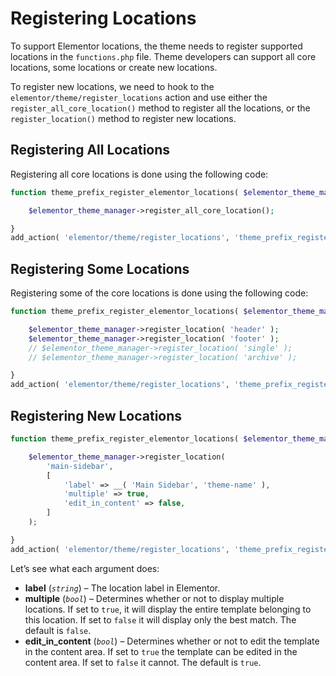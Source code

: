# Registering Locations

To support Elementor locations, the theme needs to register supported locations in the `functions.php` file. Theme developers can support all core locations, some locations or create new locations.

To register new locations, we need to hook to the `elementor/theme/register_locations` action and use either the `register_all_core_location()` method to register all the locations, or the `register_location()` method to register new locations.

## Registering All Locations

Registering all core locations is done using the following code:

```php
function theme_prefix_register_elementor_locations( $elementor_theme_manager ) {

	$elementor_theme_manager->register_all_core_location();

}
add_action( 'elementor/theme/register_locations', 'theme_prefix_register_elementor_locations' );
```

## Registering Some Locations

Registering some of the core locations is done using the following code:

```php
function theme_prefix_register_elementor_locations( $elementor_theme_manager ) {

	$elementor_theme_manager->register_location( 'header' );
	$elementor_theme_manager->register_location( 'footer' );
	// $elementor_theme_manager->register_location( 'single' );
	// $elementor_theme_manager->register_location( 'archive' );

}
add_action( 'elementor/theme/register_locations', 'theme_prefix_register_elementor_locations' );
```
## Registering New Locations

```php
function theme_prefix_register_elementor_locations( $elementor_theme_manager ) {

	$elementor_theme_manager->register_location(
		'main-sidebar',
		[
			'label' => __( 'Main Sidebar', 'theme-name' ),
			'multiple' => true,
			'edit_in_content' => false,
		]
	);

}
add_action( 'elementor/theme/register_locations', 'theme_prefix_register_elementor_locations' );
```

Let’s see what each argument does:

* **label** (_`string`_) – The location label in Elementor.
* **multiple** (_`bool`_) – Determines whether or not to display multiple locations. If set to `true`, it will display the entire template belonging to this location. If set to `false` it will display only the best match. The default is `false`.
* **edit_in_content** (_`bool`_) – Determines whether or not to edit the template in the content area. If set to `true` the template can be edited in the content area. If set to `false` it cannot. The default is `true`.
